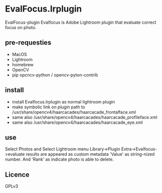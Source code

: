 # EvalFocus.lrplugin
EvalFocus-plugin
Evalfocus is Adobe Lightroom plugin that evaluate correct focus on photo.
## pre-requesties
* MacOS
* Lightroom
* homebrew
* OpenCV
* pip opcncv-python / opencv-pyton-contrib
## install
* install Evalfocus.lrplugin as normal lightroom plugin
* make symbolic link on plugin path to /usr/share/opencv4/haarcacades/haarcacade_frontalface.xml
* same also /usr/share/opencv4/haarcacades/haarcacade_profileface.xml
* same also /usr/share/opencv4/haarcacades/haarcacade_eye.xml
## use
Select Photos and Select Lightroom menu Library->Plugin Extra->Evalfocus->evaluate
results are appeared as custom metadata 'Value' as string-nized number.
And 'Rank' as indicate photo is able to delete.
## Licence
GPLv3
